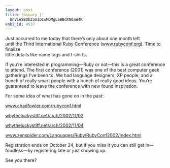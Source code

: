 ```yaml
---
layout: post
title: !binary |-
  UnVieSBDb25mIDIwMDMgLSBBdXN0aW4K
enki_id: 4537
---
```


Just occurred to me today that there’s only about one month left  
until the Third International Ruby Conference (<a
href="http://www.rubyconf.org">www.rubyconf.org</a>). Time to finalize  
little details like name tags and t-shirts.

<p>
If you’re interested in programming—Ruby or not—this is a  
great conference to attend. The first conference (2001) was one of the
best  
computer geek gatherings I’ve been to. We had language designers, XP  
people, and a bunch of really smart people with a bunch of really good  
ideas. You’re guaranteed to leave the conference with new found  
inspiration.

</p>
<p>
For some idea of what has gone on in the past:

</p>
<p>
<a
href="http://www.chadfowler.com/rubyconf.html">www.chadfowler.com/rubyconf.html</a>

</p>
<p>
<a
href="http://whytheluckystiff.net/arch/2002/11/02">whytheluckystiff.net/arch/2002/11/02</a>

</p>
<p>
<a
href="http://whytheluckystiff.net/arch/2002/11/04">whytheluckystiff.net/arch/2002/11/04</a>

</p>
<p>
<a
href="http://www.zenspider.com/Languages/Ruby/RubyConf2002/index.html">www.zenspider.com/Languages/Ruby/RubyConf2002/index.html</a>

</p>
<p>
Registration ends on October 24, but if you miss it you can still get  
in—foodless—by registering late or just showing up.

</p>
<p>
See you there?

</p>
